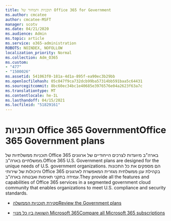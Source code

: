 ```yaml
---
title: תוכניות ותמחור של Office 365 for Government
ms.author: cmcatee
author: cmcatee-MSFT
manager: scotv
ms.date: 04/21/2020
ms.audience: Admin
ms.topic: article
ms.service: o365-administration
ROBOTS: NOINDEX, NOFOLLOW
localization_priority: Normal
ms.collection: Adm_O365
ms.custom:
- "477"
- "1500026"
ms.assetid: 541063f0-181a-4d1a-895f-ea90ec3b29bb
ms.openlocfilehash: 05c047f9ca732dcb99ba57314bb591baa5c64431
ms.sourcegitcommit: 8bc60ec34bc1e40685e3976576e04a2623f63a7c
ms.translationtype: MT
ms.contentlocale: he-IL
ms.lasthandoff: 04/15/2021
ms.locfileid: "51829161"
---
```

# <a name="office-365-government-plans"></a><span data-ttu-id="5543f-102">תוכניות Office 365 Government</span><span class="sxs-lookup"><span data-stu-id="5543f-102">Office 365 Government plans</span></span>

<span data-ttu-id="5543f-103">תוכניות ממשלתיות של Office 365 בארה"ב מיועדות לצרכים הייחודיים של ארגונים ממשלתיים בארה"ב.</span><span class="sxs-lookup"><span data-stu-id="5543f-103">Office 365 U.S. Government plans are designed for the unique needs of U.S. government organizations.</span></span> <span data-ttu-id="5543f-104">הם מספקים את כל התכונות והיכולות של שירותי Office 365 בקהילת ענן ממשלתית מגזרית המאפשרת לארגונים עמידה בתקני תאימות ואבטחה בארה"ב.</span><span class="sxs-lookup"><span data-stu-id="5543f-104">They provide all the features and capabilities of Office 365 services in a segmented government cloud community that enables organizations to meet U.S. compliance and security standards.</span></span>
  
- [<span data-ttu-id="5543f-105">סקירת תוכניות הממשלה</span><span class="sxs-lookup"><span data-stu-id="5543f-105">Review the Government plans</span></span>](https://products.office.com/government/compare-office-365-government-plans)

- [<span data-ttu-id="5543f-106">השוואה בין כל מנויי Microsoft 365</span><span class="sxs-lookup"><span data-stu-id="5543f-106">Compare all Microsoft 365 subscriptions</span></span>](https://products.office.com/business/compare-more-office-365-for-business-plans)